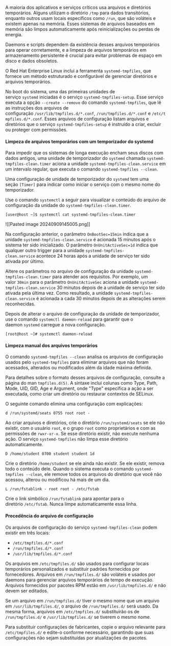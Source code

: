 A maioria dos aplicativos e serviços críticos usa arquivos e diretórios temporários. Alguns utilizam o diretório `/tmp` para dados transitórios, enquanto outros usam locais específicos como `/run`, que são voláteis e existem apenas na memória. Esses sistemas de arquivos baseados em memória são limpos automaticamente após reinicializações ou perdas de energia.

Daemons e scripts dependem da existência desses arquivos temporários para operar corretamente, e a limpeza de arquivos temporários em armazenamento persistente é crucial para evitar problemas de espaço em disco e dados obsoletos.


O Red Hat Enterprise Linux inclui a ferramenta `systemd-tmpfiles`, que fornece um método estruturado e configurável de gerenciar diretórios e arquivos temporários.

No boot do sistema, uma das primeiras unidades de serviço `systemd` iniciadas é o serviço `systemd-tmpfiles-setup`. Esse serviço executa a opção `--create --remove` do comando `systemd-tmpfiles`, que lê as instruções dos arquivos de configuração `/usr/lib/tmpfiles.d/*.conf`, `/run/tmpfiles.d/*.conf` e `/etc/tmpfiles.d/*.conf`. Esses arquivos de configuração listam arquivos e diretórios que o serviço `systemd-tmpfiles-setup` é instruído a criar, excluir ou proteger com permissões.

#### Limpeza de arquivos temporários com um temporizador do systemd

Para impedir que os sistemas de longa execução encham seus discos com dados antigos, uma unidade de temporizador do `systemd` chamada `systemd-tmpfiles-clean.timer` aciona a unidade `systemd-tmpfiles-clean.service` em um intervalo regular, que executa o comando `systemd-tmpfiles --clean`.

Uma configuração de unidade de temporizador do `systemd` tem uma seção `[Timer]` para indicar como iniciar o serviço com o mesmo nome do temporizador.

Use o comando `systemctl` a seguir para visualizar o conteúdo do arquivo de configuração da unidade do `systemd-tmpfiles-clean.timer`.

```shell-session
[user@host ~]$ systemctl cat systemd-tmpfiles-clean.timer
```
![[Pasted image 20240909145005.png]]

Na configuração anterior, o parâmetro `OnBootSec=15min` indica que a unidade `systemd-tmpfiles-clean.service` é acionada 15 minutos após o sistema ter sido inicializado. O parâmetro `OnUnitActiveSec=1d` indica que qualquer outro trigger para a unidade `systemd-tmpfiles-clean.service` acontece 24 horas após a unidade de serviço ter sido ativada por último.

Altere os parâmetros no arquivo de configuração da unidade `systemd-tmpfiles-clean.timer` para atender aos requisitos. Por exemplo, um valor `30min` para o parâmetro `OnUnitActiveSec` aciona a unidade `systemd-tmpfiles-clean.service` 30 minutos depois de a unidade de serviço ter sido ativada pela última vez. Como resultado, a unidade `systemd-tmpfiles-clean.service` é acionada a cada 30 minutos depois de as alterações serem reconhecidas.

Depois de alterar o arquivo de configuração da unidade de temporizador, use o comando `systemctl daemon-reload` para garantir que o daemon `systemd` carregue a nova configuração.

```shell-session
[root@host ~]# systemctl daemon-reload
```

#### Limpeza manual dos arquivos temporários
O comando `systemd-tmpfiles --clean` analisa os arquivos de configuração usados pelo `systemd-tmpfiles` para eliminar arquivos que não foram acessados, alterados ou modificados além da idade máxima definida.

Para detalhes sobre o formato desses arquivos de configuração, consulte a página do man `tmpfiles.d(5)`. A sintaxe inclui colunas como Type, Path, Mode, UID, GID, Age e Argument, onde "Type" especifica a ação a ser executada, como criar um diretório ou restaurar contextos de SELinux.

O seguinte comando elimina uma configuração com explicações:
```shell-session
d /run/systemd/seats 0755 root root -
```

Ao criar arquivos e diretórios, crie o diretório `/run/systemd/seats` se ele não existir, com o usuário `root`, e o grupo `root` como proprietários e com as permissões de `rwxr-xr-x`. Se esse diretório existir, não execute nenhuma ação. O serviço `systemd-tmpfiles` não limpa esse diretório automaticamente.
```shell-session
D /home/student 0700 student student 1d
```

Crie o diretório `/home/student` se ele ainda não existir. Se ele existir, remova todo o conteúdo dele. Quando o sistema executa o comando `systemd-tmpfiles --clean`, ele remove todos os arquivos do diretório que você não acessou, alterou ou modificou há mais de um dia.

```shell-session
L /run/fstablink - root root - /etc/fstab
```

Crie o link simbólico `/run/fstablink` para apontar para o diretório `/etc/fstab`. Nunca limpe automaticamente essa linha.

#### Precedência do arquivo de configuração
Os arquivos de configuração do serviço `systemd-tmpfiles-clean` podem existir em três locais:

- `/etc/tmpfiles.d/*.conf`
- `/run/tmpfiles.d/*.conf`
- `/usr/lib/tmpfiles.d/*.conf`

Os arquivos em `/etc/tmpfiles.d/` são usados para configurar locais temporários personalizados e substituir padrões fornecidos por fornecedores. Arquivos em `/run/tmpfiles.d/` são voláteis e usados por daemons para gerenciar arquivos temporários de tempo de execução. Arquivos fornecidos por pacotes RPM estão em `/usr/lib/tmpfiles.d/` e não devem ser editados.

Se um arquivo em `/run/tmpfiles.d/` tiver o mesmo nome que um arquivo em `/usr/lib/tmpfiles.d/`, o arquivo de `/run/tmpfiles.d/` será usado. Da mesma forma, arquivos em `/etc/tmpfiles.d/` substituirão os de `/run/tmpfiles.d/` e `/usr/lib/tmpfiles.d/` se tiverem o mesmo nome.

Para substituir configurações de fabricantes, copie o arquivo relevante para `/etc/tmpfiles.d/` e edite-o conforme necessário, garantindo que suas configurações não sejam substituídas por atualizações de pacotes.
































































































































































